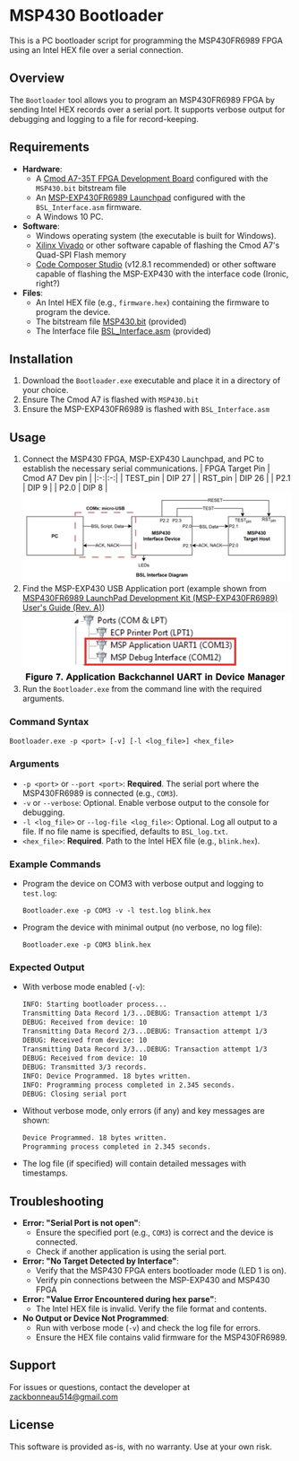 # MSP430 Bootloader

This is a PC bootloader script for programming the MSP430FR6989 FPGA using an Intel HEX file over a serial connection.

## Overview

The `Bootloader` tool allows you to program an MSP430FR6989 FPGA by sending Intel HEX records over a serial port. It supports verbose output for debugging and logging to a file for record-keeping.

## Requirements

- **Hardware**:
  - A [Cmod A7-35T FPGA Development Board](https://digilent.com/shop/cmod-a7-35t-breadboardable-artix-7-fpga-module/?srsltid=AfmBOop6ieOslPBAixXAM7U2WZNOlozX6Gw4_Pvw3t5ALD5kQD-nw0FZ) configured with the `MSP430.bit` bitstream file
  - An [MSP-EXP430FR6989 Launchpad](https://www.ti.com/tool/MSP-EXP430FR6989?utm_source=google&utm_medium=cpc&utm_campaign=epd-msp-null-44700045336317338_prodfolderdynamic-cpc-pf-google-ww_en_int&utm_content=prodfolddynamic&ds_k=DYNAMIC+SEARCH+ADS&DCM=yes&gad_source=1&gad_campaignid=7213436380&gbraid=0AAAAAC068F0o6fPLlQFqTzWlrCjrw5405&gclid=Cj0KCQjw8cHABhC-ARIsAJnY12xYd9eWbhdXRpoOFrjWDeX7xPNmleZy_DN8tB3MNmMoQDEpsP8DKUkaAs2XEALw_wcB&gclsrc=aw.ds) configured with the `BSL_Interface.asm` firmware.
  - A Windows 10 PC.
- **Software**:
  - Windows operating system (the executable is built for Windows).
  - [Xilinx Vivado](https://www.xilinx.com/support/download.html) or other software capable of flashing the Cmod A7's Quad-SPI Flash memory
  - [Code Composer Studio](https://www.ti.com/tool/CCSTUDIO) (v12.8.1 recommended) or other software capable of flashing the MSP-EXP430 with the interface code (Ironic, right?)
- **Files**:
  - An Intel HEX file (e.g., `firmware.hex`) containing the firmware to program the device.
  - The bitstream file [MSP430.bit](MSP430.bit) (provided)
  - The Interface file [BSL_Interface.asm](BSL_Interface.asm) (provided)

## Installation

1. Download the `Bootloader.exe` executable and place it in a directory of your choice.
2. Ensure The Cmod A7 is flashed with `MSP430.bit`
3. Ensure the MSP-EXP430FR6989 is flashed with `BSL_Interface.asm`

## Usage

1. Connect the MSP430 FPGA, MSP-EXP430 Launchpad, and PC to establish the necessary serial communications. 
    | FPGA Target Pin | Cmod A7 Dev pin |
    |:-:|:-:|
    | TEST_pin | DIP 27 |
    | RST_pin | DIP 26 |
    | P2.1 | DIP 9 |
    | P2.0 | DIP 8 |
![alt text](image.png)
1. Find the MSP-EXP430 USB Application port (example shown from [MSP430FR6989 LaunchPad Development Kit (MSP-EXP430FR6989) User's Guide (Rev. A)](https://www.ti.com/lit/ug/slau627a/slau627a.pdf?ts=1692590917185&ref_url=https%253A%252F%252Fwww.google.com%252F))![alt text](image-1.png)
2. Run the `Bootloader.exe` from the command line with the required arguments.

### Command Syntax
```
Bootloader.exe -p <port> [-v] [-l <log_file>] <hex_file>
```

### Arguments
- `-p <port>` or `--port <port>`: **Required**. The serial port where the MSP430FR6989 is connected (e.g., `COM3`).
- `-v` or `--verbose`: Optional. Enable verbose output to the console for debugging.
- `-l <log_file>` or `--log-file <log_file>`: Optional. Log all output to a file. If no file name is specified, defaults to `BSL_log.txt`.
- `<hex_file>`: **Required**. Path to the Intel HEX file (e.g., `blink.hex`).

### Example Commands
- Program the device on COM3 with verbose output and logging to `test.log`:
  ```
  Bootloader.exe -p COM3 -v -l test.log blink.hex
  ```
- Program the device with minimal output (no verbose, no log file):
  ```
  Bootloader.exe -p COM3 blink.hex
  ```

### Expected Output
- With verbose mode enabled (`-v`):
  ```
  INFO: Starting bootloader process...
  Transmitting Data Record 1/3...DEBUG: Transaction attempt 1/3
  DEBUG: Received from device: 10
  Transmitting Data Record 2/3...DEBUG: Transaction attempt 1/3
  DEBUG: Received from device: 10
  Transmitting Data Record 3/3...DEBUG: Transaction attempt 1/3
  DEBUG: Received from device: 10
  DEBUG: Transmitted 3/3 records.
  INFO: Device Programmed. 18 bytes written.
  INFO: Programming process completed in 2.345 seconds.
  DEBUG: Closing serial port
  ```
- Without verbose mode, only errors (if any) and key messages are shown:
  ```
  Device Programmed. 18 bytes written.
  Programming process completed in 2.345 seconds.
  ```
- The log file (if specified) will contain detailed messages with timestamps.

## Troubleshooting

- **Error: "Serial Port is not open"**:
  - Ensure the specified port (e.g., `COM3`) is correct and the device is connected.
  - Check if another application is using the serial port.
- **Error: "No Target Detected by Interface"**:
  - Verify that the MSP430 FPGA enters bootloader mode (LED 1 is on).
  - Verify pin connections between the MSP-EXP430 and MSP430 FPGA
- **Error: "Value Error Encountered during hex parse"**:
  - The Intel HEX file is invalid. Verify the file format and contents.
- **No Output or Device Not Programmed**:
  - Run with verbose mode (`-v`) and check the log file for errors.
  - Ensure the HEX file contains valid firmware for the MSP430FR6989.

## Support

For issues or questions, contact the developer at [zackbonneau514@gmail.com](zackbonneau514@gmail.com)

## License

This software is provided as-is, with no warranty. Use at your own risk.